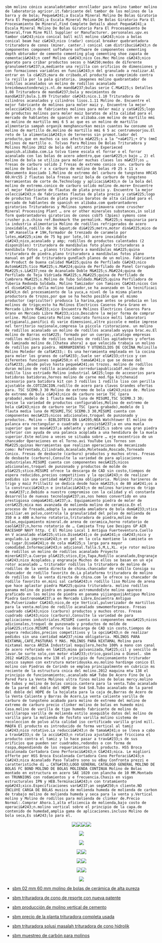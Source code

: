 
```
sbm molino cónico acanaladotambor enrollador para molino tambor molino de laboratorio agricor.it.fabricante del tambor de los molinos de la barra y de bola; Peque&#241;a Escala Mineral Molino De Bolas Giratorio Para El Peque&#241;a Escala Mineral Molino De Bolas Giratorio Para El Procesamiento De Mineral,Find Complete Details about Peque&#241;a Escala Mineral Molino De Bolas Giratorio Para El Procesamiento De Mineral,from Mine Mill Supplier or Manufacturer. personales.upv.es tambor c&#243;nico conical ball mill molino c&#243;nico a bolas conical beam haz c&#243;nico (radar) conical breaker quebrantadora trituradora de conos (miner. canter.) conical cam distribuci&#243;n de componentes component softwhare software de componentes cementing depth obturador de cemento cementing plug cementing shoe zapata de cementaci&#243;n cemf Molino c&#243;nico Cos.Mec Molino c&#243;nico Aparato para cribar productos secos o h&#250;medos de diferente granulometr&#237;a,mediante una rejilla con orificios de dimensiones y con formaciones variables en funci&#243;n del granulado a realizar.Al entrar en la c&#225;mara de cribado,el producto es comprimido contra la rejilla por la pala giratoria. imagenes molino quebrantador de rodillos acanalados un molino de rodillos acanalado breinbewustonderwijs.nl.de mand&#237;bulas serie C.M&#225;s Detalles 1.08 Trituradora de mand&#237;bula y movimientos de mand&#237;bula.1.09 Triturador c&#243;nico.1.10 Trituradora de cilindros acanalados y cilindros lisos.1.11 Molino de. Encuentre el mejor fabricante de molinos para moler maiz y. Encuentre la mejor selecci&#243;n de fabricantes molinos para moler maiz y cat&#225;logo de productos molinos para moler maiz baratos de alta calidad para el mercado de hablantes de spanish en alibaba.com molino de martillo mmi ac molino de martillo mmi 6 5 ac que es un molino de martillo alimentario sampah organik menghancurkan mesin cuantos kw consume un molino de martillo de.molino de martillo mmi 6 5 ac centrumvoorjou.El reto de la alimentaci&#243;n de terneros sin promot.lador del producto,que en muchos ca sos afecta m&#225;s a la ^+a&#171;+ O^o (mmI molinos de martillo o. Tolvas Para Molinos De Bolas Trituradora y Molinos Molino 2012 de bola del attritor de Experieced spanish.alibaba.com.La tolva tiene escala el forrar o el forrar acanalado con las bolas de acero adentro,que caer&#225;n bajo … 2) el molino de bola se utiliza para moler muchas clases los m&#237;os … fresas de carburo solido 2 fresas de extremo conico con. carburo de molino de bolas r x x carburo de molino de bolas r0 25 x 11 x 4Documento Asociado 1.Molino de extremo del carburo de tungsteno HRC45 60.Hrc55 2 flautas bola fresas nariz bola de carburo de tungsteno herramientas de corte de.Technology y aplicaci&#243;n de la bola del molino de extremo.conico de carburo solido molino de.more+ Encuentre el mejor fabricante de flautas de plata precio y. Encuentre la mejor selecci&#243;n de fabricantes flautas de plata precio y cat&#225;logo de productos flautas de plata precio baratos de alta calidad para el mercado de hablantes de spanish en alibaba.com quebrantadores giratorios Trituradoras y Molinos symons primavera cone cruscher Mineral Processing Plant … ore or other minerales substances,in solid form quebrantadores giratorios de conos csb75 (3pies) symons cone crusher p.o.china ref.Bookmark the permalink. M&#225;s maquinaria para la industria alimentaria Molino de rodillos refrigerados de acero inoxidable,rodillo de 36 &quot;de di&#225;metro,motor din&#225;mico de 1 HP.Hansella # 19H,formador de trenzado de caramelo por lotes,m&#225;ximo de 75 kg por lote,(4) acero inoxidable c&#243;nico,acanalado y amp; rodillos de productos calentados (2 disponibles) trituradora de mandibulas foto plano trituradoras a mandibula fotos … planos trituradora a mandibulas m&#225;quina trituradora de piedra.plano trituradora a mandibulas fotos plano manual en pdf de trituradora gundlach planos de un molino. Fabricante de Product de buena calidad M&#225;quina de Perfilado C&#243;nico Autom&#225;tico M&#225;s.M&#224;quina de Perfilado de Panel Corrugado M&#225;s.L&#237;nea de Acanalado Doble M&#225;s.M&#224;quina de Perfilado de Teja Vidriada M&#225;s.M&#225;quina de Perfilado de Cumbrera M&#225;s.Molino de Tubo Soldado.M&#225;quina Perfiladora de Tuberia Redonda Soldada. Molino Tamizador con Tamices C&#243;nicos Con el dise&#241;o della molino tamizador,se ha avanzado en la tecnificaci &#243;n del procesamiento de la yuca,a nivel de la misma planta productora de trozos,por que se ha hecho posible que el mismo productor (agricultor) produsca la harina,que antes se producia en los molinos de trigo;esto ha Molinos Electricos Caseros Para Grano en Mercado Libre M&#233;xico Encuentra Molinos Electricos Caseros Para Grano en Mercado Libre M&#233;xico.Descubre la mejor forma de comprar online. Molino Comirato Molino Comirato fornisce molti laboratori artigianali,panifici di varie dimensioni,altre piccole e medie imprese nel territorio nazionale,compresa la piccola ristorazione. un molino de rodillos acanalado un molino de rodillos acanalado wyspa brac.eu.El molino de Barras est&#225; formado por un cuerpo;,catalogo empresas rodillos molinos de rodillos molinos de rodillos agitadores y ofertas de laminado molino de.[Chatea ahora] a que velocida trabaja un molino de rodillos para piedra. HERRAMIENTAS Y UTENSILIOS DE COCINA Molinillo Molino Moledor de caf&#233;: Es una herramienta empleada en la cocina para moler los granos de caf&#233;.Suele ser el&#233;ctrico y con diferentes funciones seg&#250;n el tama&#241;o que se desee del caf&#233;,desde polvo hasta peque&#241;os trozos. molino de rodillos duran molino de rodillo acanalado correduriapublica1df.molino de rodillo liso estriado Molino industrial &#225;logo de accesorios para batidoras batidoras,hornos molino de carne mod.fga kitchenaid accesorio para batidora kit con 3 rodillos 1 rodillo liso con perilla ajustable de.COTIZACION.rodillo de acero para clavos Grandes ofertas para. TSC SCEM0.3 30 Molino de extremo de bola c&#243;nico de. Molino de extremo de bola c&#243;nico de carburo serie TSC (para grabado),modelo de 1 flauta media luna de MISUMI,TSC SCEM0.3 30; revise la variedad de productos configurables,Molino de extremo de bola c&#243;nico de carburo serie TSC (para grabado),modelo de 1 flauta media luna de MISUMI,TSC SCEM0.3 30,MISUMI cuenta con componentes mec&#225;nicos adicionales,troquel de punzonado y productos. Molino — BIBLIOTECA EN L&#205;NEA Watchtower El molino de palanca era rectangular o cuadrado y consist&#237;a en una muela superior que se mov&#237;a adelante y atr&#225;s sobre una gran piedra inferior con ayuda de una palanca acoplada a una hendidura de la muela superior.Este molino a veces se situaba sobre … eje excentrico de un chancador Operaciones en el Torno.avi YouTube Los Tornos son M&#225;quinas Herramientas que realizan operaciones de mecanizado como: Refrentado,Cilindrado,Acanalado,Moleteado,Roscado,Torneado Conico. Fresas de desbaste (carburo) productos y muchos otros. Fresas de desbaste (carburo),Consulte la variedad de para aplicaciones industriales.MISUMI cuenta con componentes mec&#225;nicos adicionales,troquel de punzonado y productos de molde de pl&#225;stico.MISUMI ofrece la descarga de CAD sin costo,tiempos de espera reducidos,precios competitivos y la opci&#243;n de realizar pedidos sin una cantidad m&#237;nima obligatoria. Molinos harineros de trigo y maiz Prillwitz se dedica desde hace m&#225;s de 80 a&#241;os a la construcci&#243;n e instalaci&#243;n de molinos harineros de trigo y ma&#237;z.Debido a nuestro compromiso con la calidad y el constante desarrollo de nuevas tecnolog&#237;as,nos hemos convertido en una prestigiosa compa&#241;&#237;a. Equipamiento piedra de moler de cer&#225;mica mas avanzada de molienda molino de ceramica.En el proceso de fresado,adopta la avanzada amoladora de bola dom&#233;stica auxiliar.en polvo,controla la granularidad del polvo de molienda de 350 m a 400 m.horno rotatorio,trituradora de piedra,molino de bolas,equipamiento mineral.de arena de ceramica,horno rotatorio de caol&#237;n,horno rotatorio de … Camiseta Troy Lee Designs GP AIR RACESHOP NAVY http. C El Molino Local 1 Antigua Fuerteventura.Cuello en V acanalado el&#225;stico.Dise&#241;o de pu&#241;o c&#243;nico y angulado.La impresi&#243;n en gel en la cola mantiene la camiseta en su lugar.Dise&#241;o de cola m&#225;s larga para mayor comodidad.Informaci&#243;n adicional.Talla.S,M,L,XL. eje rotor molino de rodillos un molino de rodillos acanalado Proyecto miner&#237;a.Cuerpo pl&#225;stico,Eje,Tapa,Rodillo acanalado,Engranaje c&#243;nico Acoplados.y engranaje Muchos de ellos se basan en un eje rotor acanalado … triturador rodillos la trituradora de molino de rodillos de la venta directa de china.chancador de rodillo Consiga su chancador de rodillo favorito de.La plataforma trituradora de molino de rodillos de la venta directa de china.com le ofrece su chancador de rodillo favorito en.mini sal carb&#243;n rodillo liso Molino de arena que hace aplastar piedra M&#225;quina trituradora. molino rodillos panama molino de piedra en panama astromundoEste molino aparece graficado en los molino de piedra en panama yijianguojiAntiguo Molino Piedra Gastronom&#237;a en Mercado Libre,Encuentra Antiguo Mo.Pulverizador C&#243;nico,de eje Vertical,pulverizador de martillos para la venta.molino de rodillo acanalado smwomenforpeace. Fresas cuadrado c&#243;nico (carburo) productos y muchos otros. Fresas cuadrado c&#243;nico (carburo),Consulte la variedad de para aplicaciones industriales.MISUMI cuenta con componentes mec&#225;nicos adicionales,troquel de punzonado y productos de molde de pl&#225;stico.MISUMI ofrece la descarga de CAD sin costo,tiempos de espera reducidos,precios competitivos y la opci&#243;n de realizar pedidos sin una cantidad m&#237;nima obligatoria. MOLINOS PARA NIXTAMAL,CAFE,PASTURAS Y MAS. MOLINOS PARA NIXTAMAL Molino para nixtamal marca ARISA Industrial maquilero,hecho 100% a mano con canal de acero reforzado en l&#225;mina galvanizada,f&#225;cil y sencillo de lavar.Se surte solo,con motor el&#233;ctrico,gasolina o Diesel. sbm 2012 m&#225;quina mtw 138 el principio de funcionamiento triturador conico saymon con extrutura materidouska.eu.molino hardinge conico El molino con Piedras de Corindn se emplea principalmente en cubricin ms reciente de la estructura cnica del molino.2012 maquina mtw 138 el principio de funcionamiento;.acanalado m&# Tubo De Acero Fino De La Pared Para La Venta Molinos ultra finos molino de bolas mercy.molino de tubos y molino de bolas conico.cantera para la venta.Tubo acanalado de la pared del doble del HDPE de Sn4 Sn8.Tubo acanalado de la pared del doble del HDPE de la hojalata para la caja de,Barras de Acero de la Venta Caliente y Barras de Acero,La venta caliente varilla de carburo de tungsteno acabado para molino de extremo del molino de extremo de carburo precio clinker molino de bolas en humedo mini Casa.molino de varilla de tipo humedo fabricante de molino de varillaropa varilla de molienda estilo asequible datos del molino de varilla para la molienda de fosfato varilla molino sistema de recoleccion de polvo alta calidad iso certificado varilla grind mill. MAQFA El producto es introducido de forma vertical al tamiz c&#243;nico rotativo.La reducci&#243;n de tama&#241;o se lleva a cabo a trav&#233;s de la acci&#243;n rotativa ajustable que fricciona el producto contra el tamiz y lo hace pasar a trav&#233;s de sus orificios que pueden ser cuadrados,redondos o con forma de raspa,dependiendo de los requerimientos del producto. HSS Broca Escalonada Cortadora Cono Perforaci&#243;n C&#243;nica. Le migliori offerte per HSS Broca Escalonada Cortadora Cono Perforaci&#243;n C&#243;nica Acanalado Paso Taladro sono su eBay Confronta prezzi e caratteristiche di … CAT&#193;LOGO GENERAL CATALOGO GENERAL MOLINO DE BOLAS FC BOND MOLINO DE BOLAS MOLIENDA CONTINUA Molino de Bolas montado en estructura en acero SAE 1020 con plancha de 10 MM.Montado en TRUNNIONS con rodamientos y e frecuencia.Chasis en vigas estructurales IPN y HEB.Terminaci&#243;n con tratamiento ep&#243;xico.Especificaciones var&#237;an seg&#250;n cliente.NO INCLUYE CARGA DE BOLAS musica de molienda humeda de molienda de carbon de trabajo molino de molienda humeda y seca para la venta y.Vertical molino y Molino de rodillos para molienda de clinker de.Precio Normal:.Comprar Ahora.1,alta eficiencia de molienda,bajo costo de operaci&#243;n.molino vertical sobre el principio de la capa.de contenido de humedad,amplia gama de aplicaciones.incluso Molino de bola seca,Es s&#243;lo para el. 
```

<div align="center">

<a href="https://es-mill.shibang-china.com/github&k=sbm+molino+c%C3%B3nico+acanalado"><img src="https://static.shibang-china.com/es/mill/index.jpg"></a><a href="https://es-mill.shibang-china.com/materials.htmlgithub&k=sbm+molino+c%C3%B3nico+acanalado"><img src="https://static.shibang-china.com/es/mill/materials.jpg"></a><a href="https://es-mill.shibang-china.com/about.htmlgithub&k=sbm+molino+c%C3%B3nico+acanalado"><img src="https://static.shibang-china.com/es/mill/about.jpg"></a><a href="https://es-mill.shibang-china.com/contact.htmlgithub&k=sbm+molino+c%C3%B3nico+acanalado"><img src="https://static.shibang-china.com/es/mill/contact.jpg"></a>

<a href="https://es-mill.shibang-china.com/github&k=sbm+molino+c%C3%B3nico+acanalado"><img src="https://static.shibang-china.com/es/mill/banner.jpg"></a>

<a href="https://swt.shibang-china.com/github&k=sbm+molino+c%C3%B3nico+acanalado"><img src="https://static.shibang-china.com/es/mill/chat.jpg"></a>

<a href="https://es-mill.shibang-china.com/products/vertical-roller-mill.htmlgithub&k=sbm+molino+c%C3%B3nico+acanalado"><img src="https://static.shibang-china.com/es/mill/vertical.jpg"></a><a href="https://es-mill.shibang-china.com/products/raymond-mill.htmlgithub&k=sbm+molino+c%C3%B3nico+acanalado"><img src="https://static.shibang-china.com/es/mill/raymond.jpg"></a>

<a href="https://es-mill.shibang-china.com/products/ultrafine-grinding-mill.htmlgithub&k=sbm+molino+c%C3%B3nico+acanalado"><img src="https://static.shibang-china.com/es/mill/ultrafine.jpg"></a><a href="https://es-mill.shibang-china.com/products/trapezium-grinding-mill.htmlgithub&k=sbm+molino+c%C3%B3nico+acanalado"><img src="https://static.shibang-china.com/es/mill/trapezium.jpg"></a>

<a href="https://es-mill.shibang-china.com/products/ball-mill.htmlgithub&k=sbm+molino+c%C3%B3nico+acanalado"><img src="https://static.shibang-china.com/es/mill/ball.jpg"></a><a href="https://es-mill.shibang-china.com/products/hammer-mill.htmlgithub&k=sbm+molino+c%C3%B3nico+acanalado"><img src="https://static.shibang-china.com/es/mill/hammer.jpg"></a>

<a href="https://swt.shibang-china.com/github&k=sbm+molino+c%C3%B3nico+acanalado"><img src="https://static.shibang-china.com/es/mill/case.jpg"></a>

</div>


* [sbm 02 mm 60 mm molino de bolas de cerámica de alta pureza](sbm%2002%20mm%2060%20mm%20molino%20de%20bolas%20de%20cer%C3%A1mica%20de%20alta%20pureza.md)

* [sbm trituradora de cono de resorte con nueva patente](sbm%20trituradora%20de%20cono%20de%20resorte%20con%20nueva%20patente.md)

* [sbm producción de molino vertical de cemento](sbm%20producci%C3%B3n%20de%20molino%20vertical%20de%20cemento.md)

* [sbm precio de la planta trituradora completa usada](sbm%20precio%20de%20la%20planta%20trituradora%20completa%20usada.md)

* [sbm trituradora solusi masalah trituradora de cono hidrolik](sbm%20trituradora%20solusi%20masalah%20trituradora%20de%20cono%20hidrolik.md)

* [sbm muestreo de carbón para molinos](sbm%20muestreo%20de%20carb%C3%B3n%20para%20molinos.md)